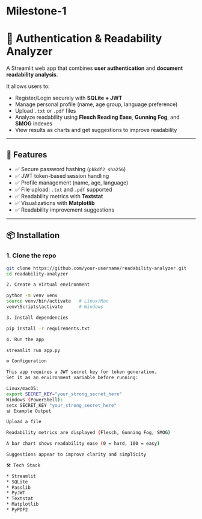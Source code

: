 # Milestone-1
# 🔐 Authentication & Readability Analyzer  

A Streamlit web app that combines **user authentication** and **document readability analysis**.  

It allows users to:  
- Register/Login securely with **SQLite + JWT**  
- Manage personal profile (name, age group, language preference)  
- Upload `.txt` or `.pdf` files  
- Analyze readability using **Flesch Reading Ease**, **Gunning Fog**, and **SMOG** indexes  
- View results as charts and get suggestions to improve readability  

---

## 🚀 Features  
- ✅ Secure password hashing (`pbkdf2_sha256`)  
- ✅ JWT token-based session handling  
- ✅ Profile management (name, age, language)  
- ✅ File upload: `.txt` and `.pdf` supported  
- ✅ Readability metrics with **Textstat**  
- ✅ Visualizations with **Matplotlib**  
- ✅ Readability improvement suggestions  

---

## 📦 Installation  

### 1. Clone the repo  
```bash
git clone https://github.com/your-username/readability-analyzer.git
cd readability-analyzer

2. Create a virtual environment

python -m venv venv
source venv/bin/activate   # Linux/Mac
venv\Scripts\activate      # Windows

3. Install dependencies

pip install -r requirements.txt

4. Run the app

streamlit run app.py

⚙️ Configuration

This app requires a JWT secret key for token generation.
Set it as an environment variable before running:

Linux/macOS:
export SECRET_KEY="your_strong_secret_here"
Windows (PowerShell):
setx SECRET_KEY "your_strong_secret_here"
📊 Example Output

Upload a file

Readability metrics are displayed (Flesch, Gunning Fog, SMOG)

A bar chart shows readability ease (0 = hard, 100 = easy)

Suggestions appear to improve clarity and simplicity

🛠️ Tech Stack

* Streamlit
* SQLite
* Passlib
* PyJWT
* Textstat
* Matplotlib
* PyPDF2
